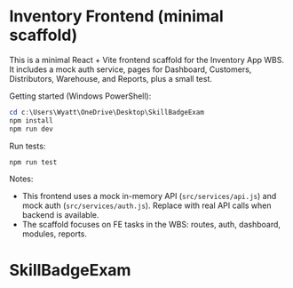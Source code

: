# Inventory Frontend (minimal scaffold)

This is a minimal React + Vite frontend scaffold for the Inventory App WBS. It includes a mock auth service, pages for Dashboard, Customers, Distributors, Warehouse, and Reports, plus a small test.

Getting started (Windows PowerShell):

```powershell
cd c:\Users\Wyatt\OneDrive\Desktop\SkillBadgeExam
npm install
npm run dev
```

Run tests:

```powershell
npm run test
```

Notes:
- This frontend uses a mock in-memory API (`src/services/api.js`) and mock auth (`src/services/auth.js`). Replace with real API calls when backend is available.
- The scaffold focuses on FE tasks in the WBS: routes, auth, dashboard, modules, reports.
# SkillBadgeExam